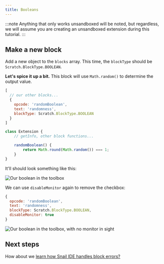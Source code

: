 ```yaml
---
title: Booleans
---
```


:::note
Anything that only works unsandboxed will be noted, but regardless, we will assume you are creating an unsandboxed extension during this tutorial.
:::

## Make a new block
Add a new object to the `blocks` array. This time, the `blockType` should be `Scratch.BlockType.BOOLEAN`.

**Let's spice it up a bit.** This block will use `Math.random()` to determine the output value.

```js
[
  // our other blocks...
  {
    opcode: 'randomBoolean',
    text: 'randomness',
    blockType: Scratch.BlockType.BOOLEAN
  }
]
```

```js
class Extension {
    // getInfo, other block functions...

    randomBoolean() {
        return Math.round(Math.random()) === 1;
    }
}
```

It'll should look something like this:

<img src="/img/docimages/booleans-1.png" alt="Our boolean in the toolbox"></img>

We can use `disableMonitor` again to remove the checkbox:

```js
{
  opcode: 'randomBoolean',
  text: 'randomness',
  blockType: Scratch.BlockType.BOOLEAN,
  disableMonitor: true
}
```

<img src="/img/docimages/booleans-2.png" alt="Our boolean in the toolbox, with no monitor in sight"></img>

## Next steps
How about we [learn how Snail IDE handles block errors?](t3-errors)
